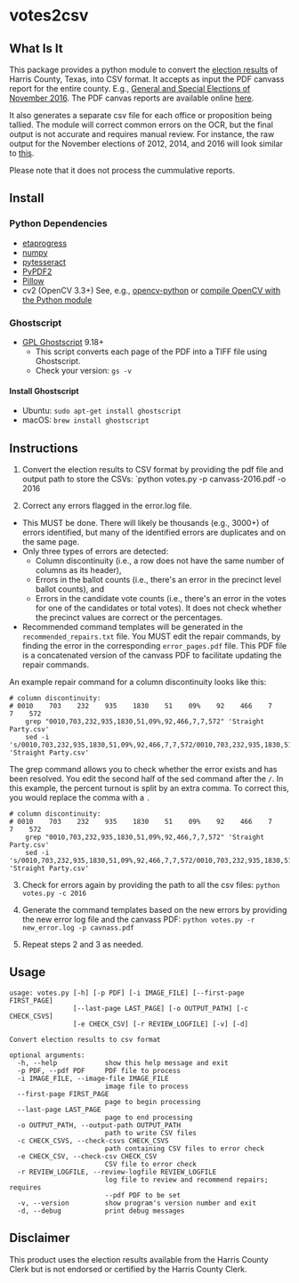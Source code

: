 # votes2csv

## What Is It
This package provides a python module to convert the [election results](http://www.harrisvotes.com/ElectionResults.aspx) of Harris County, Texas, into CSV format. It accepts as input the PDF canvass report for the entire county. E.g., [General and Special Elections of November 2016](http://www.harrisvotes.com/HISTORY/20161108/canvass/canvass.pdf). The PDF canvas reports are available online [here](http://www.harrisvotes.com/ElectionResults.aspx).

It also generates a separate csv file for each office or proposition being tallied. The module will correct common errors on the OCR, but the final output is not accurate and requires manual review. For instance, the raw output for the November elections of 2012, 2014, and 2016 will look similar to [this](https://github.com/jksinton/Harris-County-Election-Results/tree/raw-output).

Please note that it does not process the cummulative reports. 

## Install

### Python Dependencies
  * [etaprogress](https://github.com/Robpol86/etaprogress)
  * [numpy](https://github.com/numpy/numpy)
  * [pytesseract](https://github.com/madmaze/pytesseract)
  * [PyPDF2](https://github.com/mstamy2/PyPDF2)
  * [Pillow](https://github.com/python-pillow/Pillow)
  * cv2 (OpenCV 3.3+) See, e.g., [opencv-python](https://github.com/skvark/opencv-python) or [compile OpenCV with the Python module](https://www.pyimagesearch.com/2016/10/24/ubuntu-16-04-how-to-install-opencv/)

### Ghostscript
  * [GPL Ghostscript](https://www.ghostscript.com/) 9.18+
    * This script converts each page of the PDF into a TIFF file using Ghostscript.
    * Check your version:  ``gs -v``

#### Install Ghostscript
  * Ubuntu:  ```sudo apt-get install ghostscript```
  * macOS:  ```brew install ghostscript```

## Instructions
1. Convert the election results to CSV format by providing the pdf file and output path to store the CSVs:  `python votes.py -p canvass-2016.pdf -o 2016

2. Correct any errors flagged in the error.log file.  
  *  This MUST be done.  There will likely be thousands (e.g., 3000+) of errors identified, but many of the identified errors are duplicates and on the same page.  
  * Only three types of errors are detected: 
    * Column discontinuity (i.e., a row does not have the same number of columns as its header), 
    * Errors in the ballot counts (i.e., there's an error in the precinct level ballot counts), and 
    * Errors in the candidate vote counts (i.e., there's an error in the votes for one of the candidates or total votes). It does not check whether the precinct values are correct or the percentages.   
  * Recommended command templates will be generated in the `recommended_repairs.txt` file. You MUST edit the repair commands, by finding the error in the corresponding `error_pages.pdf` file.  This PDF file is a concatenated version of the canvass PDF to facilitate updating the repair commands.

An example repair command for a column discontinuity looks like this:
```
# column discontinuity:
# 0010    703    232    935    1830    51    09%    92    466    7    7    572 
	grep "0010,703,232,935,1830,51,09%,92,466,7,7,572" 'Straight Party.csv'
	sed -i 's/0010,703,232,935,1830,51,09%,92,466,7,7,572/0010,703,232,935,1830,51,09%,92,466,7,7,572/g' 'Straight Party.csv'
```
The grep command allows you to check whether the error exists and has been resolved.  You edit the second half of the sed command after the `/`.  In this example, the percent turnout is split by an extra comma.  To correct this, you would replace the comma with a `.`
```
# column discontinuity:
# 0010    703    232    935    1830    51    09%    92    466    7    7    572 
	grep "0010,703,232,935,1830,51,09%,92,466,7,7,572" 'Straight Party.csv'
	sed -i 's/0010,703,232,935,1830,51,09%,92,466,7,7,572/0010,703,232,935,1830,51.09%,92,466,7,7,572/g' 'Straight Party.csv'
```


3. Check for errors again by providing the path to all the csv files:  `python votes.py -c 2016`

4. Generate the command templates based on the new errors by providing the new error log file and the canvass PDF:  `python votes.py -r new_error.log -p cavnass.pdf`

5. Repeat steps 2 and 3 as needed.

## Usage

```
usage: votes.py [-h] [-p PDF] [-i IMAGE_FILE] [--first-page FIRST_PAGE]
                [--last-page LAST_PAGE] [-o OUTPUT_PATH] [-c CHECK_CSVS]
                [-e CHECK_CSV] [-r REVIEW_LOGFILE] [-v] [-d]

Convert election results to csv format

optional arguments:
  -h, --help            show this help message and exit
  -p PDF, --pdf PDF     PDF file to process
  -i IMAGE_FILE, --image-file IMAGE_FILE
                        image file to process
  --first-page FIRST_PAGE
                        page to begin processing
  --last-page LAST_PAGE
                        page to end processing
  -o OUTPUT_PATH, --output-path OUTPUT_PATH
                        path to write CSV files
  -c CHECK_CSVS, --check-csvs CHECK_CSVS
                        path containing CSV files to error check
  -e CHECK_CSV, --check-csv CHECK_CSV
                        CSV file to error check
  -r REVIEW_LOGFILE, --review-logfile REVIEW_LOGFILE
                        log file to review and recommend repairs; requires
                        --pdf PDF to be set
  -v, --version         show program's version number and exit
  -d, --debug           print debug messages
```


## Disclaimer
This product uses the election results available from the Harris County Clerk but is not endorsed or certified by the Harris County Clerk.
